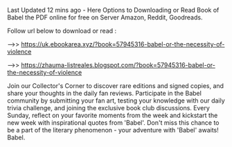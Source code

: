 Last Updated 12 mins ago - Here Options to Downloading or Read Book of Babel the PDF online for free on Server Amazon, Reddit, Goodreads.
 
Follow url below to download or read :
 
-->> https://uk.ebookarea.xyz/?book=57945316-babel-or-the-necessity-of-violence
 
-->> https://zhauma-listreales.blogspot.com/?book=57945316-babel-or-the-necessity-of-violence
 
Join our Collector's Corner to discover rare editions and signed copies, and share your thoughts in the daily fan reviews.
Participate in the Babel community by submitting your fan art, testing your knowledge with our daily trivia challenge, and joining the exclusive book club discussions.
Every Sunday, reflect on your favorite moments from the week and kickstart the new week with inspirational quotes from 'Babel'. Don't miss this chance to be a part of the literary phenomenon - your adventure with 'Babel' awaits! Babel.
